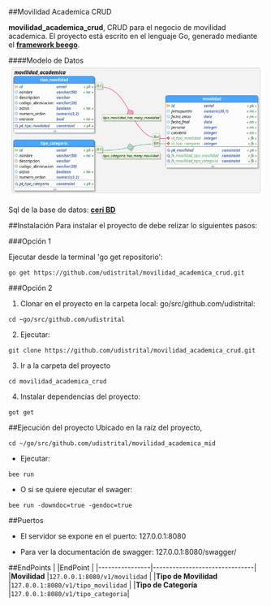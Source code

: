 ##Movilidad Academica CRUD

**movilidad_academica_crud**, CRUD para el negocio de movilidad academica. El proyecto está escrito en el lenguaje Go, generado mediante el **[framework beego](https://beego.me/)**.

####Modelo de Datos
![](modelo_datos.png)

Sql de la base de datos: **[ceri BD](https://drive.google.com/file/d/1LJ_8nXmSo9lsoDzZPKfn6Q-7bdk8FZqK/view?usp=sharing)**


##Instalación
Para instalar el proyecto de debe relizar lo siguientes pasos:

###Opción 1

Ejecutar desde la terminal 'go get repositorio':
```shell 
go get https://github.com/udistrital/movilidad_academica_crud.git
```

###Opción 2

1. Clonar en el proyecto en la carpeta local: go/src/github.com/udistrital:
```shell
cd ~go/src/github.com/udistrital 
```

2. Ejecutar:

```shell 
git clone https://github.com/udistrital/movilidad_academica_crud.git
```

3. Ir a la carpeta del proyecto
```shell 
cd movilidad_academica_crud
```

4. Instalar dependencias del proyecto:
```shell 
got get
```


##Ejecución del proyecto
Ubicado en la raíz del proyecto,
```shell 
cd ~/go/src/github.com/udistrital/movilidad_academica_mid
```

- Ejecutar: 
```shell 
bee run
```
- O si se quiere ejecutar el swager:

```shell 
bee run -downdoc=true -gendoc=true
```

##Puertos
* El servidor se expone en el puerto: 127.0.0.1:8080

* Para ver la documentación de swagger: 127.0.0.1:8080/swagger/

##EndPoints
|                |EndPoint                          |
|----------------|-------------------------------|
|**Movilidad** |`127.0.0.1:8080/v1/movilidad`            |
|**Tipo de Movilidad**          |`127.0.0.1:8080/v1/tipo_movilidad`            |
|**Tipo de Categoría**          |`127.0.0.1:8080/v1/tipo_categoria`|
